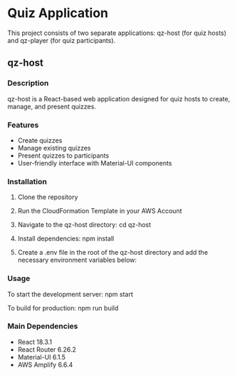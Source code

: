 # Quiz Application

This project consists of two separate applications: qz-host (for quiz hosts) and qz-player (for quiz participants).

## qz-host

### Description
qz-host is a React-based web application designed for quiz hosts to create, manage, and present quizzes.

### Features
- Create quizzes
- Manage existing quizzes
- Present quizzes to participants
- User-friendly interface with Material-UI components

### Installation

1. Clone the repository

2. Run the CloudFormation Template in your AWS Account

3. Navigate to the qz-host directory:
cd qz-host

4. Install dependencies:
npm install

5. Create a .env file in the root of the qz-host directory and add the necessary environment variables below:

### Usage

To start the development server:
npm start

To build for production:
npm run build

### Main Dependencies
- React 18.3.1
- React Router 6.26.2
- Material-UI 6.1.5
- AWS Amplify 6.6.4
